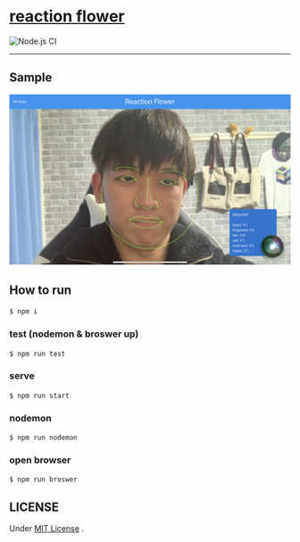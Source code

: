 # [reaction flower](https://reaction-flower.herokuapp.com/)

![Node.js CI](https://github.com/yosh1/reaction-flower/workflows/Node.js%20CI/badge.svg)

---

## Sample

![](./assets/thumbnail.jpg)

## How to run

```
$ npm i
```

### test (nodemon & broswer up)

```
$ npm run test
```

### serve

```
$ npm run start
```

### nodemon

```
$ npm run nodemon
```

### open browser

```
$ npm run broswer
```

## LICENSE

Under [MIT License](./LICENSE.md) .
